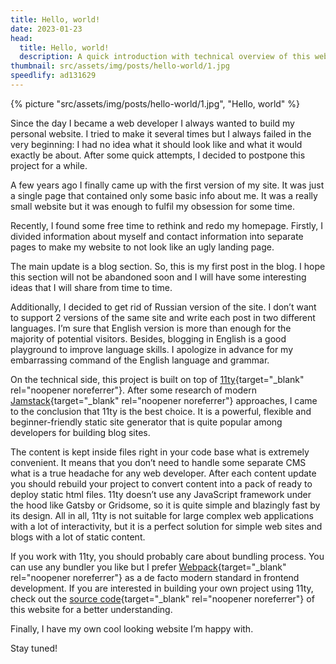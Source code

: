 ```yaml
---
title: Hello, world!
date: 2023-01-23
head:
  title: Hello, world!
  description: A quick introduction with technical overview of this website.
thumbnail: src/assets/img/posts/hello-world/1.jpg
speedlify: ad131629
---
```


{% picture "src/assets/img/posts/hello-world/1.jpg", "Hello, world" %}

Since the day I became a web developer I always wanted to build my personal website. I tried to make it several times but I always failed in the very beginning: I had no idea what it should look like and what it would exactly be about. After some quick attempts, I decided to postpone this project for a while.

A few years ago I finally came up with the first version of my site. It was just a single page that contained only some basic info about me. It was a really small website but it was enough to fulfil my obsession for some time.

Recently, I found some free time to rethink and redo my homepage. Firstly, I divided information about myself and contact information into separate pages to make my website to not look like an ugly landing page.

The main update is a blog section. So, this is my first post in the blog. I hope this section will not be abandoned soon and I will have some interesting ideas that I will share from time to time.

Additionally, I decided to get rid of Russian version of the site. I don’t want to support 2 versions of the same site and write each post in two different languages. I’m sure that English version is more than enough for the majority of potential visitors. Besides, blogging in English is a good playground to improve language skills. I apologize in advance for my embarrassing command of the English language and grammar.

On the technical side, this project is built on top of [11ty](https://www.11ty.dev/){target="\_blank" rel="noopener noreferrer"}. After some research of modern [Jamstack](https://jamstack.org/){target="\_blank" rel="noopener noreferrer"} approaches, I came to the conclusion that 11ty is the best choice. It is a powerful, flexible and beginner-friendly static site generator that is quite popular among developers for building blog sites.

The content is kept inside files right in your code base what is extremely convenient. It means that you don’t need to handle some separate CMS what is a true headache for any web developer. After each content update you should rebuild your project to convert content into a pack of ready to deploy static html files. 11ty doesn’t use any JavaScript framework under the hood like Gatsby or Gridsome, so it is quite simple and blazingly fast by its design. All in all, 11ty is not suitable for large complex web applications with a lot of interactivity, but it is a perfect solution for simple web sites and blogs with a lot of static content.

If you work with 11ty, you should probably care about bundling process. You can use any bundler you like but I prefer [Webpack](https://webpack.js.org/){target="\_blank" rel="noopener noreferrer"} as a de facto modern standard in frontend development. If you are interested in building your own project using 11ty, check out the [source code](https://github.com/kirillunlimited/kirillunlimited.com){target="\_blank" rel="noopener noreferrer"} of this website for a better understanding.

Finally, I have my own cool looking website I’m happy with.

Stay tuned!
